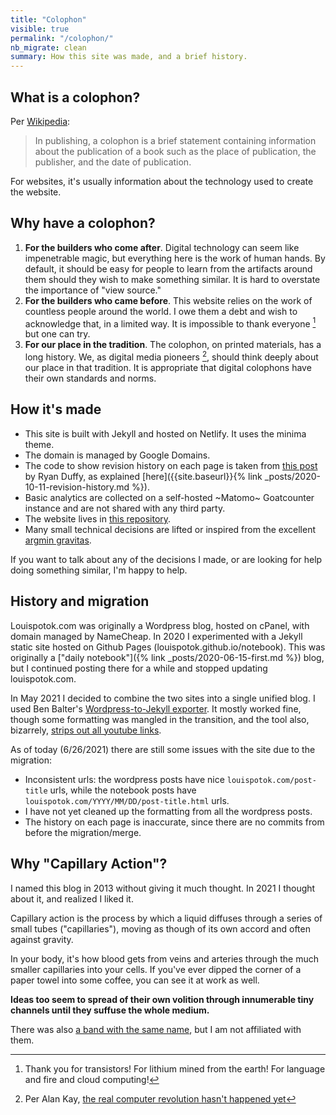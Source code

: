 ```yaml
---
title: "Colophon"
visible: true
permalink: "/colophon/"
nb_migrate: clean 
summary: How this site was made, and a brief history.
---
```


## What is a colophon?

Per [Wikipedia](https://en.wikipedia.org/wiki/Colophon_(publishing)):
> In publishing, a colophon is a brief statement containing information about the publication of a book such as the place of publication, the publisher, and the date of publication.

For websites, it's usually information about the technology used to create the website.

## Why have a colophon?
1. **For the builders who come after**. Digital technology can seem like impenetrable magic, but everything here is the work of human hands. By default, it should be easy for people to learn from the artifacts around them should they wish to make something similar. It is hard to overstate the importance of "view source."
1. **For the builders who came before**. This website relies on the work of countless people around the world. I owe them a debt and wish to acknowledge that, in a limited way. It is impossible to thank everyone [^thanks] but one can try.
1. **For our place in the tradition**. The colophon, on printed materials, has a long history. We, as digital media pioneers [^alan-kay], should think deeply about our place in that tradition. It is appropriate that digital colophons have their own standards and norms.

[^alan-kay]: Per Alan Kay, [the real computer revolution hasn't happened yet](https://www.youtube.com/watch?v=aYT2se94eU0)

[^thanks]: Thank you for transistors! For lithium mined from the earth! For language and fire and cloud computing!

## How it's made

* This site is built with Jekyll and hosted on Netlify. It uses the minima theme.
* The domain is managed by Google Domains.
* The code to show revision history on each page is taken from [this post](https://ryanjduffy.github.io/blog/2016/01/08/including-git-history-in-a-jekyll-post.html) by Ryan Duffy, as explained [here]({{site.baseurl}}{% link _posts/2020-10-11-revision-history.md %}).
* Basic analytics are collected on a self-hosted ~Matomo~ Goatcounter instance and are not shared with any third party.
* The website lives in [this repository](https://github.com/louispotok/louispotok-dot-com).
* Many small technical decisions are lifted or inspired from the excellent [argmin gravitas](https://www.gleech.org/).

If you want to talk about any of the decisions I made, or are looking for help doing something similar, I'm happy to help.

## History and migration

Louispotok.com was originally a Wordpress blog, hosted on cPanel, with domain managed by NameCheap. In 2020 I experimented with a Jekyll static site hosted on Github Pages (louispotok.github.io/notebook). This was originally a ["daily notebook"]({% link _posts/2020-06-15-first.md %}) blog, but I continued posting there for a while and stopped updating louispotok.com.

In May 2021 I decided to combine the two sites into a single unified blog. I used Ben Balter's [Wordpress-to-Jekyll exporter](https://github.com/benbalter/wordpress-to-jekyll-exporter). It mostly worked fine, though some formatting was mangled in the transition, and the tool also, bizarrely, [strips out all youtube links](https://github.com/benbalter/wordpress-to-jekyll-exporter/issues/222).

As of today (6/26/2021) there are still some issues with the site due to the migration:
* Inconsistent urls: the wordpress posts have nice `louispotok.com/post-title` urls, while the notebook posts have `louispotok.com/YYYY/MM/DD/post-title.html` urls.
* I have not yet cleaned up the formatting from all the wordpress posts.
* The history on each page is inaccurate, since there are no commits from before the migration/merge.

## Why "Capillary Action"?

I named this blog in 2013 without giving it much thought. In 2021 I thought about it, and realized I liked it.

Capillary action is the process by which a liquid diffuses through a series of small tubes ("capillaries"), moving as though of its own accord and often against gravity.

In your body, it's how blood gets from veins and arteries through the much smaller capillaries into your cells. If you've ever dipped the corner of a paper towel into some coffee, you can see it at work as well.

**Ideas too seem to spread of their own volition through innumerable tiny channels until they suffuse the whole medium.**

There was also [a band with the same name](https://en.wikipedia.org/wiki/Capillary_Action_(band)), but I am not affiliated with them.
